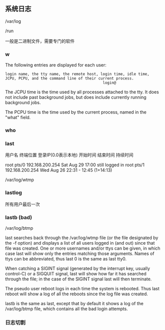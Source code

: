 
## 系统日志

/var/log

/run

一般是二进制文件，需要专门的软件

### w

The  following entries are displayed for each user: 

    login name, the tty name, the remote host, login time, idle time, JCPU, PCPU, and the command line of their current process.
                                                login@

The JCPU time is the time used by all processes attached to the tty.  It does not include past  background
jobs, but does include currently running background jobs.

The PCPU time is the time used by the current process, named in the "what" field.


### who

### last

用户名  终端位置      登录IP(0.0表示本地) 开始时间      结束时间    持续时间

root     pts/0        192.168.200.254  Sat Aug 29 17:00   still logged in
root     pts/1        192.168.200.254  Wed Aug 26 22:31 - 12:45 (1+14:13)

/var/log/wtmp


### lastlog

所有用户最后一次


### lastb   (bad)

/var/log/btmp



last  searches  back through the /var/log/wtmp file (or the file designated by the -f option) and displays a list of all
users logged in (and out) since that file was created.  One or more usernames and/or ttys can be given,  in  which  case
last  will show only the entries matching those arguments.  Names of ttys can be abbreviated, thus last 0 is the same as
last tty0.

When catching a SIGINT signal (generated by the interrupt key, usually control-C) or a SIGQUIT signal,  last  will  show
how far it has searched through the file; in the case of the SIGINT signal last will then terminate.

The  pseudo  user  reboot logs in each time the system is rebooted.  Thus last reboot will show a log of all the reboots
since the log file was created.

lastb is the same as last, except that by default it shows a log of the /var/log/btmp file, which contains all  the  bad
login attempts.


### 日志切割
